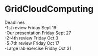 GridCloudComputing
==================

Deadlines  
-1st review           Friday Sept 19   
-Our presentation     Friday Sept 27  
-2-4th review         Friday Oct 3  
-5-7th review         Friday Oct 17  
-Large lab exercise   Friday Oct 31  

